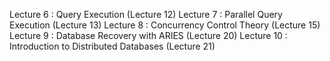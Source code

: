 Lecture 6 : Query Execution (Lecture 12)
Lecture 7 : Parallel Query Execution (Lecture 13)
Lecture 8 : Concurrency Control Theory (Lecture 15)
Lecture 9 : Database Recovery with ARIES (Lecture 20)
Lecture 10 : Introduction to Distributed Databases  (Lecture 21)
